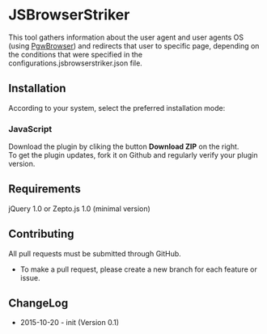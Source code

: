 JSBrowserStriker
================

This tool gathers information about the user agent and user agents OS (using [PgwBrowser](https://github.com/Pagawa/PgwBrowser/)) and redirects that user to specific page, depending on the conditions that were specified in the configurations.jsbrowserstriker.json file.

Installation
---------

According to your system, select the preferred installation mode:

### JavaScript

Download the plugin by cliking the button **Download ZIP** on the right.  
To get the plugin updates, fork it on Github and regularly verify your plugin version.

Requirements
---------

jQuery 1.0 or Zepto.js 1.0 (minimal version)


Contributing
---------

All pull requests must be submitted through GitHub.

* To make a pull request, please create a new branch for each feature or issue.


ChangeLog
---------

* 2015-10-20 - init (Version 0.1)